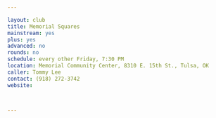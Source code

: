 ```yaml
---

layout: club
title: Memorial Squares
mainstream: yes
plus: yes
advanced: no
rounds: no
schedule: every other Friday, 7:30 PM
location: Memorial Community Center, 8310 E. 15th St., Tulsa, OK
caller: Tommy Lee
contact: (918) 272-3742
website: 



---
```


